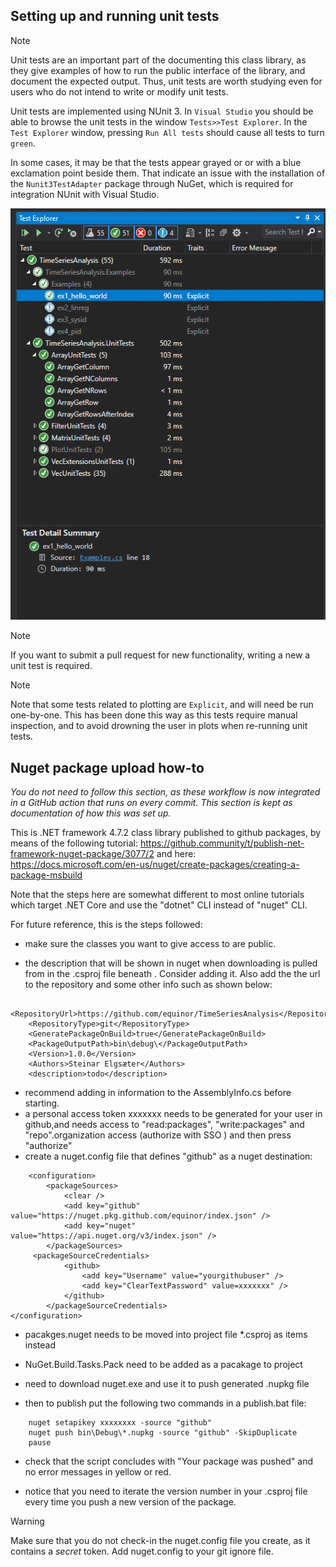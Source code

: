 ## Setting up and running unit tests 

> [!Note]
> Unit tests are an important part of the documenting this class library, as they give examples of how to run the public interface of the library, and document 
> the expected output. Thus, unit tests are worth studying even for users who do not intend to write or modify unit tests.

Unit tests are implemented using NUnit 3.
In ``Visual Studio`` you should be able to browse the unit tests in the window ``Tests>>Test Explorer``. In the ``Test Explorer`` window, pressing ``Run All tests`` should cause
all tests to turn ``green``. 

In some cases, it may be that the tests appear grayed or or with a blue exclamation point beside them. That indicate an issue with the installation of the ``Nunit3TestAdapter`` 
package through NuGet, which is required for integration NUnit with Visual Studio. 

![Test Explorer](images/unit_test.png)


> [!Note]
> If you want to submit a pull request for new functionality, writing a new a unit test is required.

> [!Note]
> Note that some tests related to plotting are ``Explicit``, and will need be run one-by-one. This has been done this way as this tests require manual inspection, and to avoid
> drowning the user in plots when re-running unit tests. 

## Nuget package upload how-to

*You do not need to follow this section, as these workflow is now integrated in a GitHub action that
runs on every commit. This section is kept as documentation of how this was set up.*

This is  .NET framework 4.7.2 class library published to github packages, by means of the following tutorial:
https://github.community/t/publish-net-framework-nuget-package/3077/2
and here:
https://docs.microsoft.com/en-us/nuget/create-packages/creating-a-package-msbuild

Note that the steps here are somewhat different to most online tutorials which target .NET Core and use the "dotnet" CLI instead of "nuget" CLI.

For future reference, this is the steps followed:

* make sure the classes you want to give access to are public.

* the description that will be shown in nuget when downloading is pulled from <description></description> in the .csproj file beneath <propertygroup>. Consider adding it.
Also add the the url to the repository and some other info such as shown below:
	
```
    <RepositoryUrl>https://github.com/equinor/TimeSeriesAnalysis</RepositoryUrl>
    <RepositoryType>git</RepositoryType>
    <GeneratePackageOnBuild>true</GeneratePackageOnBuild>
    <PackageOutputPath>bin\debug\</PackageOutputPath>
    <Version>1.0.0</Version>
    <Authors>Steinar Elgsæter</Authors>
	<description>todo</description> 
```	

* recommend adding in information to the AssemblyInfo.cs before starting.
* a personal access token xxxxxxx needs to be generated for your user in github,and needs access to "read:packages", 
"write:packages" and "repo".organization access (authorize with SSO ) and then press "authorize"
* create a nuget.config file that defines "github" as a nuget destination:

```	<?xml version="1.0" encoding="utf-8"?>
	<configuration>
		<packageSources>
			<clear />
			<add key="github" value="https://nuget.pkg.github.com/equinor/index.json" />
			<add key="nuget" value="https://api.nuget.org/v3/index.json" />
		</packageSources>
	 <packageSourceCredentials>
			<github>
				<add key="Username" value="yourgithubuser" />
				<add key="ClearTextPassword" value=xxxxxxx" />
			</github>
		</packageSourceCredentials>
</configuration>
```

* pacakges.nuget needs to be moved into project file *.csproj as <packagereference> items instead
* NuGet.Build.Tasks.Pack need to be added as a pacakage to project
* need to download nuget.exe and use it to push generated .nupkg file

* then to publish put the following two commands in a publish.bat file:
```	
	nuget setapikey xxxxxxxx -source "github"
	nuget push bin\Debug\*.nupkg -source "github" -SkipDuplicate
	pause
```

* check that the script concludes with "Your package was pushed" and no error messages in yellow or red.

* notice that you need to iterate the version number in your .csproj file every time you push a new version of the package.


> [!Warning]
> Make sure that you do not check-in the nuget.config file you create, as it contains a *secret* token. Add nuget.config to your git ignore file.


	